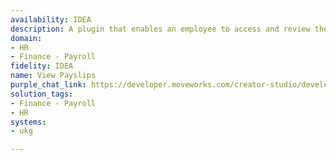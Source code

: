 ```yaml
---
availability: IDEA
description: A plugin that enables an employee to access and review their pay history.
domain:
- HR
- Finance - Payroll
fidelity: IDEA
name: View Payslips
purple_chat_link: https://developer.moveworks.com/creator-studio/developer-tools/purple-chat/?conversation=%7B%22startTimestamp%22%3A%2211%3A43+AM%22%2C%22messages%22%3A%5B%7B%22role%22%3A%22user%22%2C%22parts%22%3A%5B%7B%22richText%22%3A%22Can+you+show+me+my+paychecks+for+the+past+few+months%3F%22%7D%5D%7D%2C%7B%22role%22%3A%22assistant%22%2C%22parts%22%3A%5B%7B%22richText%22%3A%22%3Cp%3EHere%27s+a+summary+of+your+recent+paychecks.+%3Cbr%3E%3C%2Fp%3E%22%7D%2C%7B%22richText%22%3A%22%3Cb%3EPaycheck%3A+March+15%2C+2023%3C%2Fb%3E%3Cbr%3E%3Cb%3EDate+Deposited%3A%3C%2Fb%3E+March+15%2C+2023%3Cbr%3E%3Cb%3EAmount%3A%3C%2Fb%3E+%241537.42%22%7D%2C%7B%22richText%22%3A%22%3Cb%3EPaycheck%3A+March+1%2C+2023%3C%2Fb%3E%3Cbr%3E%3Cb%3EDate+Deposited%3A%3C%2Fb%3E+March+1%2C+2023%3Cbr%3E%3Cb%3EAmount%3A%3C%2Fb%3E+%241542.75%22%7D%2C%7B%22richText%22%3A%22%3Cb%3EPaycheck%3A+February+15%2C+2023%3C%2Fb%3E%3Cbr%3E%3Cb%3EDate+Deposited%3A%3C%2Fb%3E+February+15%2C+2023%3Cbr%3E%3Cb%3EAmount%3A%3C%2Fb%3E+%241528.60%22%7D%2C%7B%22richText%22%3A%22%3Cb%3EPaycheck%3A+February+1%2C+2023%3C%2Fb%3E%3Cbr%3E%3Cb%3EDate+Deposited%3A%3C%2Fb%3E+February+1%2C+2023%3Cbr%3E%3Cb%3EAmount%3A%3C%2Fb%3E+%241530.99%22%7D%2C%7B%22richText%22%3A%22%3Cb%3EPaycheck%3A+January+15%2C+2023%3C%2Fb%3E%3Cbr%3E%3Cb%3EDate+Deposited%3A%3C%2Fb%3E+January+15%2C+2023%3Cbr%3E%3Cb%3EAmount%3A%3C%2Fb%3E+%241501.33%22%7D%2C%7B%22richText%22%3A%22%3Cb%3EPaycheck%3A+January+1%2C+2023%3C%2Fb%3E%3Cbr%3E%3Cb%3EDate+Deposited%3A%3C%2Fb%3E+January+1%2C+2023%3Cbr%3E%3Cb%3EAmount%3A%3C%2Fb%3E+%241503.22%22%7D%5D%7D%5D%7D
solution_tags:
- Finance - Payroll
- HR
systems:
- ukg

---
```

